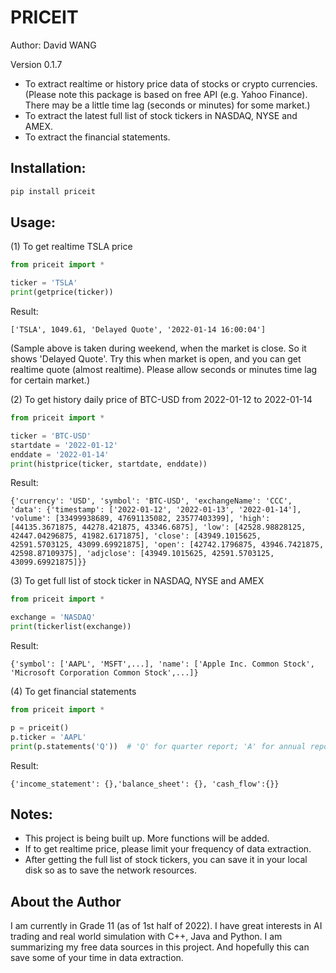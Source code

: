 # PRICEIT

Author: David WANG

Version 0.1.7

- To extract realtime or history price data of stocks or crypto currencies. 
(Please note this package is based on free API (e.g. Yahoo Finance). There may be a little time lag (seconds or minutes) for some market.)
- To extract the latest full list of stock tickers in NASDAQ, NYSE and AMEX.
- To extract the financial statements.

## Installation:
```bash
pip install priceit
```

## Usage:
(1) To get realtime TSLA price

```python
from priceit import *

ticker = 'TSLA'
print(getprice(ticker))
```
Result:
```
['TSLA', 1049.61, 'Delayed Quote', '2022-01-14 16:00:04']
```
(Sample above is taken during weekend, when the market is close. So it shows 'Delayed Quote'. Try this when market is open, and you can get realtime quote (almost realtime). Please allow seconds or minutes time lag for certain market.)

(2) To get history daily price of BTC-USD from 2022-01-12 to 2022-01-14

```python
from priceit import *

ticker = 'BTC-USD'
startdate = '2022-01-12'
enddate = '2022-01-14'
print(histprice(ticker, startdate, enddate))
```
Result:
```
{'currency': 'USD', 'symbol': 'BTC-USD', 'exchangeName': 'CCC', 'data': {'timestamp': ['2022-01-12', '2022-01-13', '2022-01-14'], 'volume': [33499938689, 47691135082, 23577403399], 'high': [44135.3671875, 44278.421875, 43346.6875], 'low': [42528.98828125, 42447.04296875, 41982.6171875], 'close': [43949.1015625, 42591.5703125, 43099.69921875], 'open': [42742.1796875, 43946.7421875, 42598.87109375], 'adjclose': [43949.1015625, 42591.5703125, 43099.69921875]}}
```

(3) To get full list of stock ticker in NASDAQ, NYSE and AMEX

```python
from priceit import *

exchange = 'NASDAQ'
print(tickerlist(exchange))
```
Result:
```
{'symbol': ['AAPL', 'MSFT',...], 'name': ['Apple Inc. Common Stock', 'Microsoft Corporation Common Stock',...]}
```

(4) To get financial statements

```python
from priceit import *

p = priceit()
p.ticker = 'AAPL'
print(p.statements('Q'))  # 'Q' for quarter report; 'A' for annual report
```
Result:
```
{'income_statement': {},'balance_sheet': {}, 'cash_flow':{}}
```
## Notes:
- This project is being built up. More functions will be added.
- If to get realtime price, please limit your frequency of data extraction. 
- After getting the full list of stock tickers, you can save it in your local disk so as to save the network resources.

## About the Author
I am currently in Grade 11 (as of 1st half of 2022). I have great interests in AI trading and real world simulation with C++, Java and Python. I am summarizing my free data sources in this project. And hopefully this can save some of your time in data extraction. 
